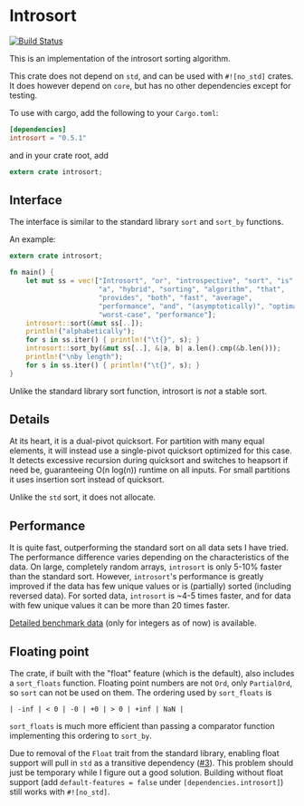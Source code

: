 # Introsort #
[![Build Status](https://travis-ci.org/veddan/rust-introsort.svg?branch=master)](https://travis-ci.org/veddan/rust-introsort)

This is an implementation of the introsort sorting algorithm.

This crate does not depend on `std`, and can be used with `#![no_std]` crates.
It does however depend on `core`, but has no other dependencies except for testing.

To use with cargo, add the following to your `Cargo.toml`:
```toml
[dependencies]
introsort = "0.5.1"
```
and in your crate root, add
```rust
extern crate introsort;
```

## Interface ##
The interface is similar to the standard library `sort` and `sort_by` functions.

An example:
```rust
extern crate introsort;

fn main() {
    let mut ss = vec!["Introsort", "or", "introspective", "sort", "is",
                      "a", "hybrid", "sorting", "algorithm", "that",
                      "provides", "both", "fast", "average",
                      "performance", "and", "(asymptotically)", "optimal",
                      "worst-case", "performance"];
    introsort::sort(&mut ss[..]);
    println!("alphabetically");
    for s in ss.iter() { println!("\t{}", s); }
    introsort::sort_by(&mut ss[..], &|a, b| a.len().cmp(&b.len()));
    println!("\nby length");
    for s in ss.iter() { println!("\t{}", s); }
}
```

Unlike the standard library sort function, introsort is _not_ a stable sort.

## Details ##
At its heart, it is a dual-pivot quicksort.
For partition with many equal elements, it will instead use a single-pivot quicksort optimized for this case.
It detects excessive recursion during quicksort and switches to heapsort if need be, guaranteeing O(n log(n)) runtime on all inputs.
For small partitions it uses insertion sort instead of quicksort.

Unlike the `std` sort, it does not allocate.

## Performance ##
It is quite fast, outperforming the standard sort on all data sets I have tried.
The performance difference varies depending on the characteristics of the data.
On large, completely random arrays, `introsort` is only 5-10% faster than the standard sort.
However, `introsort`'s performance is greatly improved if the data has few unique values or is (partially) sorted (including reversed data).
For sorted data, `introsort` is ~4-5 times faster, and for data with few unique values it can be more than 20 times faster.

[Detailed benchmark data](perf.txt) (only for integers as of now) is available.

## Floating point ##
The crate, if built with the "float" feature (which is the default), also includes a `sort_floats` function.
Floating point numbers are not `Ord`, only `PartialOrd`, so `sort` can not be used on them.
The ordering used by `sort_floats` is
```
| -inf | < 0 | -0 | +0 | > 0 | +inf | NaN |
```
`sort_floats` is much more efficient than passing a comparator function implementing this ordering to `sort_by`.

Due to removal of the `Float` trait from the standard library, enabling float support will pull in `std` as a
transitive dependency ([#3](https://github.com/veddan/rust-introsort/issues/3)).
This problem should just be temporary while I figure out a good solution.
Building without float support (add `default-features = false` under `[dependencies.introsort]`) still works
with `#![no_std]`.



